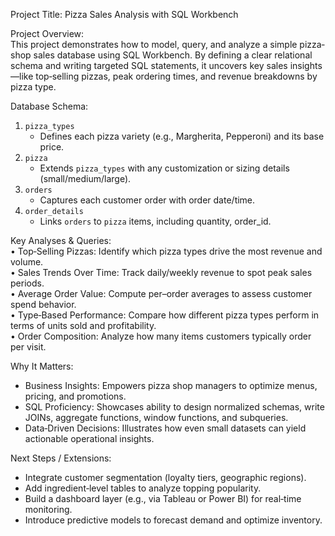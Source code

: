 Project Title: 
Pizza Sales Analysis with SQL Workbench

Project Overview:  
This project demonstrates how to model, query, and analyze a simple pizza‐shop sales database using SQL Workbench. By defining a clear relational schema and writing targeted SQL statements, it uncovers key sales insights—like top‐selling pizzas, peak ordering times, and revenue breakdowns by pizza type.

Database Schema: 
1. `pizza_types`  
   - Defines each pizza variety (e.g., Margherita, Pepperoni) and its base price.  
2. `pizza`  
   - Extends `pizza_types` with any customization or sizing details (small/medium/large).  
3. `orders`  
   - Captures each customer order with order date/time.  
4. `order_details`  
   - Links `orders` to `pizza` items, including quantity, order_id.

Key Analyses & Queries:  
• Top‑Selling Pizzas: Identify which pizza types drive the most revenue and volume.  
• Sales Trends Over Time: Track daily/weekly revenue to spot peak sales periods.  
• Average Order Value: Compute per–order averages to assess customer spend behavior.  
• Type‑Based Performance: Compare how different pizza types perform in terms of units sold and profitability.  
• Order Composition: Analyze how many items customers typically order per visit.

Why It Matters:  
- Business Insights: Empowers pizza shop managers to optimize menus, pricing, and promotions.  
- SQL Proficiency: Showcases ability to design normalized schemas, write JOINs, aggregate functions, window functions, and subqueries.  
- Data‐Driven Decisions: Illustrates how even small datasets can yield actionable operational insights.

Next Steps / Extensions: 
- Integrate customer segmentation (loyalty tiers, geographic regions).  
- Add ingredient‐level tables to analyze topping popularity.  
- Build a dashboard layer (e.g., via Tableau or Power BI) for real‐time monitoring.  
- Introduce predictive models to forecast demand and optimize inventory.

